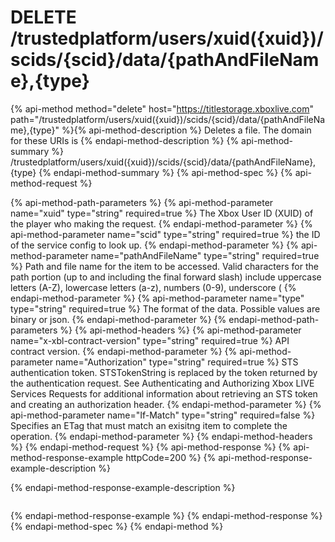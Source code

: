 # DELETE /trustedplatform/users/xuid({xuid})/scids/{scid}/data/{pathAndFileName},{type}

{% api-method method="delete" host="https://titlestorage.xboxlive.com" path="/trustedplatform/users/xuid({xuid})/scids/{scid}/data/{pathAndFileName},{type}" %}{% api-method-description %}
Deletes a file. The domain for these URIs is 
{% endapi-method-description %}
{% api-method-summary %}
/trustedplatform/users/xuid({xuid})/scids/{scid}/data/{pathAndFileName},{type}
{% endapi-method-summary %}
{% api-method-spec %}
{% api-method-request %}

{% api-method-path-parameters %}
{% api-method-parameter name="xuid" type="string" required=true %}
The Xbox User ID (XUID) of the player who making the request.
{% endapi-method-parameter %}
{% api-method-parameter name="scid" type="string" required=true %}
the ID of the service config to look up.
{% endapi-method-parameter %}
{% api-method-parameter name="pathAndFileName" type="string" required=true %}
Path and file name for the item to be accessed. Valid characters for the path portion (up to and including the final forward slash) include uppercase letters (A-Z), lowercase letters (a-z), numbers (0-9), underscore (
{% endapi-method-parameter %}
{% api-method-parameter name="type" type="string" required=true %}
The format of the data. Possible values are binary or json.
{% endapi-method-parameter %}
{% endapi-method-path-parameters %}
{% api-method-headers %}
{% api-method-parameter name="x-xbl-contract-version" type="string" required=true %}
API contract version.
{% endapi-method-parameter %}
{% api-method-parameter name="Authorization" type="string" required=true %}
STS authentication token. STSTokenString is replaced by the token returned by the authentication request. See Authenticating and Authorizing Xbox LIVE Services Requests for additional information about retrieving an STS token and creating an authorization header.
{% endapi-method-parameter %}
{% api-method-parameter name="If-Match" type="string" required=false %}
Specifies an ETag that must match an exisitng item to complete the operation.
{% endapi-method-parameter %}
{% endapi-method-headers %}
{% endapi-method-request %}
{% api-method-response %}
{% api-method-response-example httpCode=200 %}
{% api-method-response-example-description %}

{% endapi-method-response-example-description %}

```text
```
{% endapi-method-response-example %}
{% endapi-method-response %}
{% endapi-method-spec %}
{% endapi-method %}
